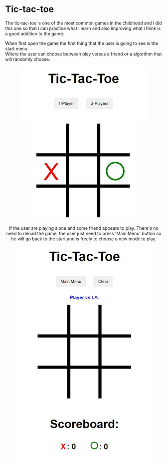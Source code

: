# Tic-tac-toe

<p> 
The tic-tac-toe is one of the most common games in the childhood and i did this one so that i can practice what i learn and also improving what i think is a good addition to the game.
</p>

<p>
  When first open the game the first thing that the user is going to see is the start menu.<br>
  Where the user can choose between play versus a friend or a algorithm that will randomly choose.
</p>

<div align='center'>
    <img src='https://raw.githubusercontent.com/pablorenato1/tic-tac-toe/main/Game%20Img/Start.JPG'/>
</div>
<div align='center'>
    <img src='https://raw.githubusercontent.com/pablorenato1/tic-tac-toe/main/Game%20Img/Board.jpg?align=center'/>
</div>
<div align='center'>
    <p>If the user are playing alone and some friend appears to play. There's no need to reload the game, the user just need to press 'Main Menu' button so he will go back to the start and is freely to choose a new mode to play.</p>
    <img src='https://raw.githubusercontent.com/pablorenato1/tic-tac-toe/main/Game%20Img/GamePvsIA.JPG'/>
</div>

